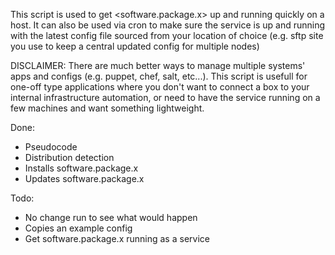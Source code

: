 This script is used to get <software.package.x> up and running quickly on a host. It can also be used via cron to make sure the service is up and running with the latest config file sourced from your location of choice (e.g. sftp site you use to keep a central updated config for multiple nodes)

DISCLAIMER:
    There are much better ways to manage multiple systems' apps and configs (e.g. puppet, chef, salt, etc...). This script is usefull for one-off type applications where you don't want to connect a box to your internal infrastructure automation, or need to have the service running on a few machines and want something lightweight. 

Done:
- Pseudocode
- Distribution detection
- Installs software.package.x 
- Updates software.package.x

Todo:

- No change run to see what would happen
- Copies an example config
- Get software.package.x running as a service